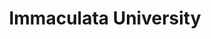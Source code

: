 ---
layout: guide
title: Immaculata University
cover: /images/cover-immaculata.jpg
permalink: /immaculata/
lat: 40.0273391
lon: -75.5707867
zone: 4
methods:
- mode: bus
  name: Route 92
  frequency: Every 30-90 minutes
  route: Exton to King of Prussia
  station: Stops throughout West King Rd
  address: King Rd & Immaculata Dr, Immaculata, PA
  lat: 40.026764
  lon: -75.571116
  destinations:
  - To Exton - Exton Square Mall, Borough of West Chester, West Chester University
  - To King of Prussia - Malvern Regional Rail Station, Borough of Malvern, King of Prussia Mall
- mode: rr
  name: Paoli-Thorndale Line
  frequency: Every 15-30 minutes
  route: Thorndale to Center City Phialdelphia
  station: Malvern Regional Rail Station
  zone: 4
  address: 54 N Bryn Mawr Ave, Bryn Mawr, PA 19010
  lat: 40.0366623
  lon: -75.5176516
  destinations:
    - Sports and Entertainment Complexes
    - Train/Bus to New York City
    - Train to Philadelphia International Airport
    - Shopping Destinations
    - Museums, Art, and Cultural Venues
---